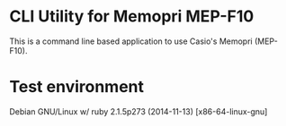 # CLI Utility for Memopri MEP-F10

This is a command line based application to use Casio's Memopri (MEP-F10).

# Test environment

Debian GNU/Linux w/ ruby 2.1.5p273 (2014-11-13) [x86-64-linux-gnu]
